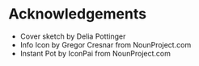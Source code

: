 # Acknowledgements

- Cover sketch by Delia Pottinger
- Info Icon by Gregor Cresnar from NounProject.com
- Instant Pot by IconPai from NounProject.com
